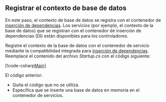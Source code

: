 ## <a name="register-the-database-context"></a>Registrar el contexto de base de datos

En este paso, el contexto de base de datos se registra con el contenedor de [inserción de dependencias](xref:fundamentals/dependency-injection). Los servicios (por ejemplo, el contexto de la base de datos) que se registran con el contenedor de inserción de dependencias (DI) están disponibles para los controladores.

Registre el contexto de la base de datos con el contenedor de servicio mediante la compatibilidad integrada para [inserción de dependencias](xref:fundamentals/dependency-injection). Reemplace el contenido del archivo *Startup.cs* con el código siguiente:

[!code-csharp[Main](../../tutorials/first-web-api/sample/TodoApi/Startup.cs?highlight=2,4,12)]

El código anterior:

* Quita el código que no se utiliza.
* Especifica que se inserte una base de datos en memoria en el contenedor de servicios.